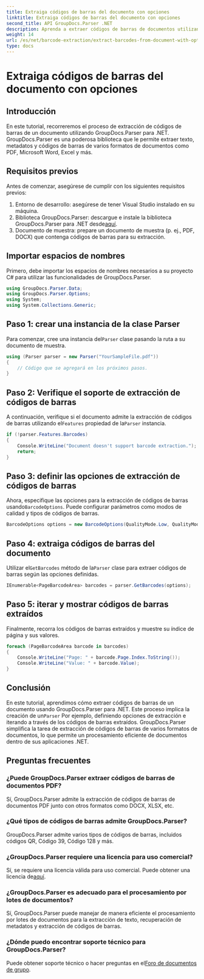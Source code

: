 ```yaml
---
title: Extraiga códigos de barras del documento con opciones
linktitle: Extraiga códigos de barras del documento con opciones
second_title: API GroupDocs.Parser .NET
description: Aprenda a extraer códigos de barras de documentos utilizando GroupDocs.Parser para .NET. Tutorial completo con ejemplos de código y preguntas frecuentes.
weight: 14
url: /es/net/barcode-extraction/extract-barcodes-from-document-with-options/
type: docs
---
```

# Extraiga códigos de barras del documento con opciones

## Introducción
En este tutorial, recorreremos el proceso de extracción de códigos de barras de un documento utilizando GroupDocs.Parser para .NET. GroupDocs.Parser es una poderosa biblioteca que le permite extraer texto, metadatos y códigos de barras de varios formatos de documentos como PDF, Microsoft Word, Excel y más.
## Requisitos previos
Antes de comenzar, asegúrese de cumplir con los siguientes requisitos previos:
1. Entorno de desarrollo: asegúrese de tener Visual Studio instalado en su máquina.
2.  Biblioteca GroupDocs.Parser: descargue e instale la biblioteca GroupDocs.Parser para .NET desde[aquí](https://releases.groupdocs.com/parser/net/).
3. Documento de muestra: prepare un documento de muestra (p. ej., PDF, DOCX) que contenga códigos de barras para su extracción.

## Importar espacios de nombres
Primero, debe importar los espacios de nombres necesarios a su proyecto C# para utilizar las funcionalidades de GroupDocs.Parser.
```csharp
using GroupDocs.Parser.Data;
using GroupDocs.Parser.Options;
using System;
using System.Collections.Generic;
```
## Paso 1: crear una instancia de la clase Parser
 Para comenzar, cree una instancia del`Parser` clase pasando la ruta a su documento de muestra.
```csharp
using (Parser parser = new Parser("YourSampleFile.pdf"))
{
    // Código que se agregará en los próximos pasos.
}
```
## Paso 2: Verifique el soporte de extracción de códigos de barras
 A continuación, verifique si el documento admite la extracción de códigos de barras utilizando el`Features` propiedad de la`Parser` instancia.
```csharp
if (!parser.Features.Barcodes)
{
    Console.WriteLine("Document doesn't support barcode extraction.");
    return;
}
```
## Paso 3: definir las opciones de extracción de códigos de barras
 Ahora, especifique las opciones para la extracción de códigos de barras usando`BarcodeOptions`. Puede configurar parámetros como modos de calidad y tipos de códigos de barras.
```csharp
BarcodeOptions options = new BarcodeOptions(QualityMode.Low, QualityMode.Low, "QR");
```
## Paso 4: extraiga códigos de barras del documento
 Utilizar el`GetBarcodes` método de la`Parser` clase para extraer códigos de barras según las opciones definidas.
```csharp
IEnumerable<PageBarcodeArea> barcodes = parser.GetBarcodes(options);
```
## Paso 5: iterar y mostrar códigos de barras extraídos
Finalmente, recorra los códigos de barras extraídos y muestre su índice de página y sus valores.
```csharp
foreach (PageBarcodeArea barcode in barcodes)
{
    Console.WriteLine("Page: " + barcode.Page.Index.ToString());
    Console.WriteLine("Value: " + barcode.Value);
}
```

## Conclusión
 En este tutorial, aprendimos cómo extraer códigos de barras de un documento usando GroupDocs.Parser para .NET. Este proceso implica la creación de un`Parser` Por ejemplo, definiendo opciones de extracción e iterando a través de los códigos de barras extraídos. GroupDocs.Parser simplifica la tarea de extracción de códigos de barras de varios formatos de documentos, lo que permite un procesamiento eficiente de documentos dentro de sus aplicaciones .NET.

## Preguntas frecuentes
### ¿Puede GroupDocs.Parser extraer códigos de barras de documentos PDF?
Sí, GroupDocs.Parser admite la extracción de códigos de barras de documentos PDF junto con otros formatos como DOCX, XLSX, etc.
### ¿Qué tipos de códigos de barras admite GroupDocs.Parser?
GroupDocs.Parser admite varios tipos de códigos de barras, incluidos códigos QR, Código 39, Código 128 y más.
### ¿GroupDocs.Parser requiere una licencia para uso comercial?
 Sí, se requiere una licencia válida para uso comercial. Puede obtener una licencia de[aquí](https://purchase.groupdocs.com/buy).
### ¿GroupDocs.Parser es adecuado para el procesamiento por lotes de documentos?
Sí, GroupDocs.Parser puede manejar de manera eficiente el procesamiento por lotes de documentos para la extracción de texto, recuperación de metadatos y extracción de códigos de barras.
### ¿Dónde puedo encontrar soporte técnico para GroupDocs.Parser?
 Puede obtener soporte técnico o hacer preguntas en el[Foro de documentos de grupo](https://forum.groupdocs.com/c/parser/17).